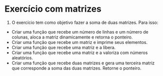 # Exercício com matrizes

1) O exercício tem como objetivo fazer a soma de duas matrizes. Para isso:
- Criar uma função que recebe um número de linhas e um número de colunas, aloca a matriz dinamicamente e retorna o ponteiro.
- Criar uma função que recebe um matriz e imprime seus elementos.
- Criar uma função que recebe uma matriz e a libera.
- Criar uma função que recebe uma matriz e a valoriza com números aleatórios.
- Criar uma função que recebe duas matrizes e gera uma terceira matriz que corresponde a soma das duas matrizes. 
Retorne o ponteiro.
